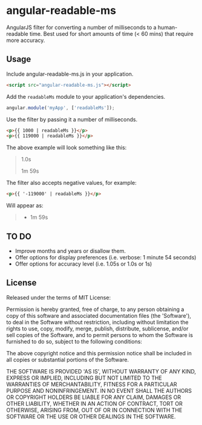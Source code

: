 # angular-readable-ms

AngularJS filter for converting a number of milliseconds to a human-readable time.
Best used for short amounts of time (< 60 mins) that require more accuracy.

## Usage

Include angular-readable-ms.js in your application.

```html
<script src="angular-readable-ms.js"></script>
```

Add the `readableMs` module to your application's dependencies.

```js
angular.module('myApp', ['readableMs']);
```

Use the filter by passing it a number of milliseconds.

```html
<p>{{ 1000 | readableMs }}</p>
<p>{{ 119000 | readableMs }}</p>
```

The above example will look something like this:

> 1.0s
>
> 1m 59s

The filter also accepts negative values, for example:

```html
<p>{{ '-119000' | readableMs }}</p>
```

Will appear as:

> - 1m 59s

## TO DO

* Improve months and years or disallow them.
* Offer options for display preferences (i.e. verbose: 1 minute 54 seconds)
* Offer options for accuracy level (i.e. 1.05s or 1.0s or 1s)

## License

Released under the terms of MIT License:

Permission is hereby granted, free of charge, to any person obtaining
a copy of this software and associated documentation files (the
'Software'), to deal in the Software without restriction, including
without limitation the rights to use, copy, modify, merge, publish,
distribute, sublicense, and/or sell copies of the Software, and to
permit persons to whom the Software is furnished to do so, subject to
the following conditions:

The above copyright notice and this permission notice shall be
included in all copies or substantial portions of the Software.

THE SOFTWARE IS PROVIDED 'AS IS', WITHOUT WARRANTY OF ANY KIND,
EXPRESS OR IMPLIED, INCLUDING BUT NOT LIMITED TO THE WARRANTIES OF
MERCHANTABILITY, FITNESS FOR A PARTICULAR PURPOSE AND NONINFRINGEMENT.
IN NO EVENT SHALL THE AUTHORS OR COPYRIGHT HOLDERS BE LIABLE FOR ANY
CLAIM, DAMAGES OR OTHER LIABILITY, WHETHER IN AN ACTION OF CONTRACT,
TORT OR OTHERWISE, ARISING FROM, OUT OF OR IN CONNECTION WITH THE
SOFTWARE OR THE USE OR OTHER DEALINGS IN THE SOFTWARE.

